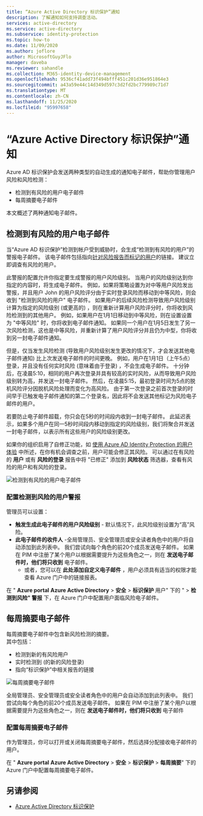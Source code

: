 ```yaml
---
title: “Azure Active Directory 标识保护”通知
description: 了解通知如何支持调查活动。
services: active-directory
ms.service: active-directory
ms.subservice: identity-protection
ms.topic: how-to
ms.date: 11/09/2020
ms.author: joflore
author: MicrosoftGuyJFlo
manager: daveba
ms.reviewer: sahandle
ms.collection: M365-identity-device-management
ms.openlocfilehash: 9536cf41add73f494bfff451c201d36e951864e3
ms.sourcegitcommit: a43a59e44c14d349d597c3d2fd2bc779989c71d7
ms.translationtype: MT
ms.contentlocale: zh-CN
ms.lasthandoff: 11/25/2020
ms.locfileid: "95997658"
---
```

# <a name="azure-active-directory-identity-protection-notifications"></a>“Azure Active Directory 标识保护”通知

Azure AD 标识保护会发送两种类型的自动生成的通知电子邮件，帮助你管理用户风险和风险检测：

- 检测到有风险的用户电子邮件
- 每周摘要电子邮件

本文概述了两种通知电子邮件。

## <a name="users-at-risk-detected-email"></a>检测到有风险的用户电子邮件

当“Azure AD 标识保护”检测到帐户受到威胁时，会生成“检测到有风险的用户”的警报电子邮件。 该电子邮件包括指向[针对风险报告而标记的用户](./overview-identity-protection.md)的链接。 建议立即调查有风险的用户。

此警报的配置允许你指定要生成警报的用户风险级别。 当用户的风险级别达到你指定的内容时，将生成电子邮件。 例如，如果将策略设置为对中等用户风险发出警报，并且用户 John 的用户风险评分由于实时登录风险而移动到中等风险，则会收到 "检测到风险的用户" 电子邮件。 如果用户的后续风险检测导致用户风险级别计算为指定的风险级别 (或更高的) ，则在重新计算用户风险评分时，你将收到风险检测到的其他用户。 例如，如果用户在1月1日移动到中等风险，则在设置设置为 "中等风险" 时，你将收到电子邮件通知。 如果同一个用户在1月5日发生了另一次风险检测，这也是中等风险，并重新计算了用户风险评分并且仍为中型，你将收到另一封电子邮件通知。 

但是，仅当发生风险检测 (导致用户风险级别发生更改的情况下，才会发送其他电子邮件通知) 比上次发送电子邮件的时间更晚。 例如，用户在1月1日（上午5点）登录，并且没有任何实时风险 (意味着由于登录) ，不会生成电子邮件。 十分钟后，在凌晨5:10，相同的用户再次登录并具有较高的实时风险，从而导致用户风险级别转为高，并发送一封电子邮件。 然后，在凌晨5:15，最初登录时间为5点的脱机风险评分因脱机风险处理而变化为高风险。 由于第一次登录之前首次登录的时间早于已触发电子邮件通知的第二个登录名，因此将不会发送其他标记为风险电子邮件的用户。

若要防止电子邮件超载，你只会在5秒的时间段内收到一封电子邮件。 此延迟表示，如果多个用户在同一5秒时间段内移动到指定的风险级别，我们将聚合并发送一封电子邮件，以表示所有这些用户的风险级别更改。

如果你的组织启用了自修正功能，如 [使用 Azure AD Identity Protection 的用户体验](concept-identity-protection-user-experience.md) 中所述，在你有机会调查之前，用户可能会修正其风险。 可以通过在有风险的 **用户** 或有 **风险的登录** 报告中将 "已修正" 添加到 **风险状态** 筛选器，查看有风险的用户和有风险的登录。

![检测到有风险的用户电子邮件](./media/howto-identity-protection-configure-notifications/01.png)

### <a name="configure-users-at-risk-detected-alerts"></a>配置检测到风险的用户警报

管理员可以设置：

- **触发生成此电子邮件的用户风险级别** - 默认情况下，此风险级别设置为“高”风险。
- **此电子邮件的收件人** -全局管理员、安全管理员或安全读者角色中的用户将自动添加到此列表中。 我们尝试向每个角色的前20个成员发送电子邮件。 如果在 PIM 中注册了某个用户以根据需要提升为这些角色之一，则在 **发送电子邮件时，他们将只收到** 电子邮件。
   - 或者，您可以在 **此处添加自定义电子邮件** ，用户必须具有适当的权限才能查看 Azure 门户中的链接报表。

在 " **Azure portal** **Azure Active Directory**  >  **安全**  >  **标识保护** 用户" 下的 "  >  **检测到风险" 警报** 下，在 Azure 门户中配置用户面临风险电子邮件。

## <a name="weekly-digest-email"></a>每周摘要电子邮件

每周摘要电子邮件中包含新风险检测的摘要。  
其中包括：

- 检测到新的有风险用户
- 实时检测到 (的新的风险登录) 
- 指向“标识保护”中相关报告的链接

![每周摘要电子邮件](./media/howto-identity-protection-configure-notifications/weekly-digest-email.png)

全局管理员、安全管理员或安全读者角色中的用户会自动添加到此列表中。 我们尝试向每个角色的前20个成员发送电子邮件。 如果在 PIM 中注册了某个用户以根据需要提升为这些角色之一，则在 **发送电子邮件时，他们将只收到** 电子邮件

### <a name="configure-weekly-digest-email"></a>配置每周摘要电子邮件

作为管理员，你可以打开或关闭每周摘要电子邮件，然后选择分配接收电子邮件的用户。

在 " **Azure portal** **Azure Active Directory**  >  **安全**  >  **标识保护**  >  **每周摘要**" 下的 Azure 门户中配置每周摘要电子邮件。

## <a name="see-also"></a>另请参阅

- [Azure Active Directory 标识保护](./overview-identity-protection.md)
